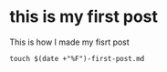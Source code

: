 # this is my first post

This is how I made my fisrt post

```touch $(date +"%F")-first-post.md```


